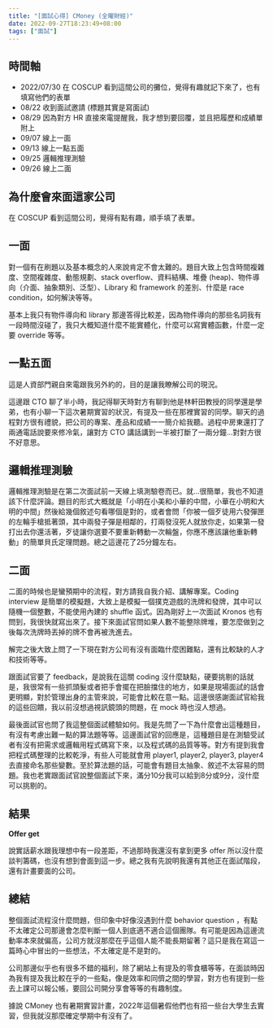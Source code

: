 ```yaml
---
title: "[面試心得] CMoney (全曜財經)"
date: 2022-09-27T18:23:49+08:00
tags: ["面試"]
---
```


## 時間軸

* 2022/07/30 在 COSCUP 看到這間公司的攤位，覺得有趣就記下來了，也有填寫他們的表單
* 08/22 收到面試邀請 (標題其實是寫面試)
* 08/29 因為對方 HR 直接來電提醒我，我才想到要回覆，並且把履歷和成績單附上
* 09/07 線上一面
* 09/13 線上一點五面
* 09/25 邏輯推理測驗
* 09/26 線上二面

## 為什麼會來面這家公司

在 COSCUP 看到這間公司，覺得有點有趣，順手填了表單。

## 一面

對一個有在刷題以及基本概念的人來說肯定不會太難的。題目大致上包含時間複雜度、空間複雜度、動態規劃、stack overflow、資料結構、堆疊 (heap)、物件導向（介面、抽象類別、泛型）、Library 和 framework 的差別、什麼是 race condition，如何解決等等。

基本上我只有物件導向和 library 那邊答得比較差，因為物件導向的那些名詞我有一段時間沒碰了，我只大概知道什麼不能實體化，什麼可以寫實體函數，什麼一定要 override 等等。

## 一點五面

這是人資部門親自來電跟我另外約的，目的是讓我瞭解公司的現況。

這邊跟 CTO 聊了半小時，我記得聊天時對方有聊到他是林軒田教授的同學還是學弟，也有小聊一下這次暑期實習的狀況，有提及一些在那裡實習的同學。聊天的過程對方很有禮貌，把公司的專案、產品和成績一一簡介給我聽。過程中房東還打了兩通電話說要來修冷氣，讓對方 CTO 講話講到一半被打斷了一兩分鐘...對對方很不好意思。

## 邏輯推理測驗

邏輯推理測驗是在第二次面試前一天線上填測驗卷而已。就...很簡單，我也不知道該下什麼評論。題目的形式大概就是「小明在小美和小華的中間，小華在小明和大明的中間」然後給幾個敘述句看哪個是對的，或者會問「你被一個歹徒用六發彈匣的左輪手槍抵著頭，其中兩發子彈是相鄰的，打兩發沒死人就放你走，如果第一發打出去你還活著，歹徒讓你選要不要重新轉動一次輪盤，你應不應該讓他重新轉動」的簡單貝氏定理問題。總之這邊花了25分鐘左右。

## 二面

二面的時候也是蠻預期中的流程，對方請我自我介紹、講解專案。Coding interview 是簡單的模擬題，大致上是模擬一個撲克遊戲的洗牌和發牌，其中可以隨機一個整數，不能使用內建的 shuffle 函式。因為剛好上一次面試 Kronos 也有問到，我很快就寫出來了。接下來面試官問如果人數不能整除牌堆，要怎麼做到之後每次洗牌時丟掉的牌不會再被洗進去。

解完之後大致上問了一下現在對方公司有沒有面臨什麼困難點，還有比較缺的人才和技術等等。

跟面試官要了 feedback，是說我在這關 coding 沒什麼缺點，硬要挑剔的話就是，我很常有一些抓頭髮或者把手會擺在把臉擋住的地方，如果是現場面試的話會更明顯，對於管理出身的主管來說，可能會比較在意一點。這邊很感謝面試官給我的這些回饋，我以前沒想過視訊鏡頭的問題，在 mock 時也沒人想過。

最後面試官也問了我這整個面試體驗如何。我是先問了一下為什麼會出這種題目，有沒有考慮出難一點的算法題等等。這邊面試官的回應是，這種題目是在測驗受試者有沒有把需求或邏輯用程式碼寫下來，以及程式碼的品質等等。對方有提到我會把程式碼整理的比較乾淨，有些人可能就會用 player1, player2, player3, player4 去直接命名那些變數。至於算法題的話，可能會有題目太抽象、敘述不太容易的問題。我也老實跟面試官說整個面試下來，滿分10分我可以給到8分或9分，沒什麼可以挑剔的。

## 結果

**Offer get**

說實話薪水跟我理想中有一段差距，不過那時我還沒有拿到更多 offer 所以沒什麼談判籌碼，也沒有想到會面到這一步。總之我有先說明我還有其他正在面試階段，還有計畫要面的公司。

## 總結

整個面試流程沒什麼問題，但印象中好像沒遇到什麼 behavior question ，有點不太確定公司那邊會怎麼判斷一個人到底適不適合這個團隊。有可能是因為這邊流動率本來就偏高，公司方就沒那麼在乎這個人能不能長期留著？這只是我在寫這一篇時心中冒出的一些想法，不太確定是不是對的。

公司那邊似乎也有很多不錯的福利，除了網站上有提及的零食櫃等等，在面談時因為我有提及我比較在乎的一些點，像是效率和同儕之間的學習，對方也有提到一些去上課可以報公帳，要回公司開分享會等等的有趣制度。

據說 CMoney 也有暑期實習計畫，2022年這個暑假他們也有招一些台大學生去實習，但我就沒那麼確定學期中有沒有了。
